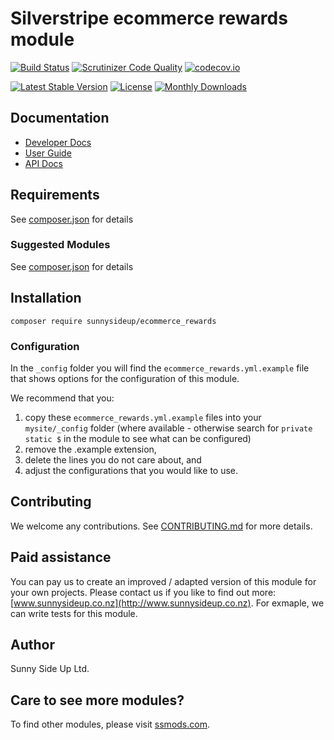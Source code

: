 # Silverstripe ecommerce rewards module
[![Build Status](https://travis-ci.org/sunnysideup/silverstripe-ecommerce_rewards.svg?branch=master)](https://travis-ci.org/sunnysideup/silverstripe-ecommerce_rewards)
[![Scrutinizer Code Quality](https://scrutinizer-ci.com/g/sunnysideup/silverstripe-ecommerce_rewards/badges/quality-score.png?b=master)](https://scrutinizer-ci.com/g/sunnysideup/silverstripe-ecommerce_rewards/?branch=master)
[![codecov.io](https://codecov.io/github/sunnysideup/silverstripe-ecommerce_rewards/coverage.svg?branch=master)](https://codecov.io/github/sunnysideup/silverstripe-ecommerce_rewards?branch=master)

[![Latest Stable Version](https://poser.pugx.org/sunnysideup/ecommerce_rewards/version)](https://packagist.org/packages/sunnysideup/ecommerce_rewards)
[![License](https://poser.pugx.org/sunnysideup/ecommerce_rewards/license)](https://packagist.org/packages/sunnysideup/ecommerce_rewards)
[![Monthly Downloads](https://poser.pugx.org/sunnysideup/ecommerce_rewards/d/monthly)](https://packagist.org/packages/sunnysideup/ecommerce_rewards)


## Documentation



 * [Developer Docs](docs/en/INDEX.md)
 * [User Guide](docs/en/userguide.md)
 * [API Docs](http://docs.ssmods.com/sunnysideup/ecommerce_rewards/classes.xhtml)


## Requirements



See [composer.json](composer.json) for details


### Suggested Modules



See [composer.json](composer.json) for details


## Installation


```
composer require sunnysideup/ecommerce_rewards
```

### Configuration



In the `_config` folder you will find the `ecommerce_rewards.yml.example`
file that shows options for the configuration of this module.

We recommend that you:

  1. copy these `ecommerce_rewards.yml.example` files into your
`mysite/_config` folder (where available - otherwise search for `private static $` in the module to see what can be configured)
  2. remove the .example extension,
  3. delete the lines you do not care about, and
  4. adjust the configurations that you would like to use.


## Contributing



We welcome any contributions. See [CONTRIBUTING.md](CONTRIBUTING.md) for more details.

## Paid assistance



You can pay us to create an improved / adapted version of this module for your own projects.  Please contact us if you like to find out more: [www.sunnysideup.co.nz](http://www.sunnysideup.co.nz).  For exmaple, we can write tests for this module.  

## Author



Sunny Side Up Ltd.


## Care to see more modules?

To find other modules, please visit [ssmods.com](http://ssmods.com/).
